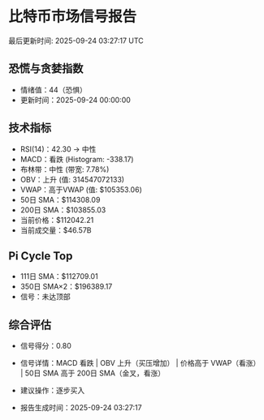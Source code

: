 # 比特币市场信号报告

最后更新时间: 2025-09-24 03:27:17 UTC

## 恐慌与贪婪指数
- 情绪值：44（恐惧）
- 更新时间：2025-09-24 00:00:00

## 技术指标
- RSI(14)：42.30 → 中性
- MACD：看跌 (Histogram: -338.17)
- 布林带：中性 (带宽: 7.78%)
- OBV：上升 (值: 314547072133)
- VWAP：高于VWAP (值: $105353.06)
- 50日 SMA：$114308.09
- 200日 SMA：$103855.03
- 当前价格：$112042.21
- 当前成交量：$46.57B

## Pi Cycle Top
- 111日 SMA：$112709.01
- 350日 SMA×2：$196389.17
- 信号：未达顶部

## 综合评估
- 信号得分：0.80
- 信号详情：MACD 看跌 | OBV 上升（买压增加） | 价格高于 VWAP（看涨） | 50日 SMA 高于 200日 SMA（金叉，看涨）
- 建议操作：逐步买入

- 报告生成时间：2025-09-24 03:27:17